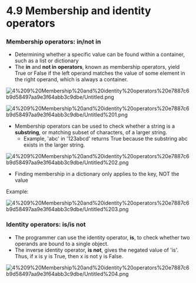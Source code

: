 # 4.9 Membership and identity operators

### Membership operators: in/not in

- Determining whether a specific value can be found within a container, such as a list or dictionary
- The **in** and **not in** **operators**, known as membership operators, yield True or False if the left operand matches the value of some element in the right operand, which is always a container.

![4%209%20Membership%20and%20identity%20operators%20e7887c6b9d58497aa9e3f64abb3c9dbe/Untitled.png](4.9.png)

![4%209%20Membership%20and%20identity%20operators%20e7887c6b9d58497aa9e3f64abb3c9dbe/Untitled%201.png](4.9.1.png)

- Membership operators can be used to check whether a string is a **substring**, or matching subset of characters, of a larger string.
    - Example, 'abc' in '123abcd' returns True because the substring abc exists in the larger string.

![4%209%20Membership%20and%20identity%20operators%20e7887c6b9d58497aa9e3f64abb3c9dbe/Untitled%202.png](4.9.2.png)

- Finding membership in a dictionary only applies to the key, NOT the value

Example:

![4%209%20Membership%20and%20identity%20operators%20e7887c6b9d58497aa9e3f64abb3c9dbe/Untitled%203.png](4.9.3.png)

### Identity operators: is/is not

- The programmer can use the identity operator, **is**, to check whether two operands are bound to a single object.
- The inverse identity operator, **is not**, gives the negated value of 'is'. Thus, if x is y is True, then x is not y is False.

![4%209%20Membership%20and%20identity%20operators%20e7887c6b9d58497aa9e3f64abb3c9dbe/Untitled%204.png](4.9.4.png)